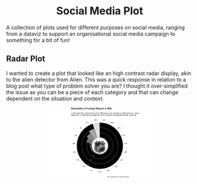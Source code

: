<h1 align="center"> Social Media Plot </h1>

A collection of plots used for different purposes on social media, ranging from 
a dataviz to support an organisational social media campaign to something for a 
bit of fun!

<h2> Radar Plot  </h2>

I wanted to create a plot that looked like an high contrast radar display, akin to the 
alien detector from Alien. This was a quick response in relation to a blog post what type
of problem solver you are? I thought it over-simplified the issue as you can be a piece of
each category and that can change dependent on the situation and context.

<p align="center">
  <img src="https://github.com/GABurns/TidyTuesday/blob/main/2024/2024-01-09/20240109.png?raw=true" width="60%">
</p>

